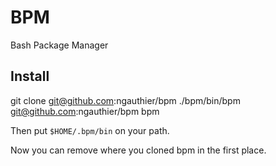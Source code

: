 # BPM

Bash Package Manager

## Install

git clone git@github.com:ngauthier/bpm
./bpm/bin/bpm git@github.com:ngauthier/bpm bpm

Then put `$HOME/.bpm/bin` on your path.

Now you can remove where you cloned bpm in the first place.
